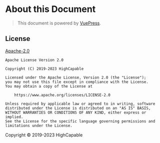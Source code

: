 # About this Document

> This document is powered by [VuePress](https://v2.vuepress.vuejs.org/en).

## License

[Apache-2.0](https://github.com/BetterAndroid/BetterAndroid/blob/main/LICENSE)

```:no-line-numbers
Apache License Version 2.0

Copyright (C) 2019-2023 HighCapable

Licensed under the Apache License, Version 2.0 (the "License");
you may not use this file except in compliance with the License.
You may obtain a copy of the License at

    https://www.apache.org/licenses/LICENSE-2.0

Unless required by applicable law or agreed to in writing, software
distributed under the License is distributed on an "AS IS" BASIS,
WITHOUT WARRANTIES OR CONDITIONS OF ANY KIND, either express or implied.
See the License for the specific language governing permissions and
limitations under the License.
```

Copyright © 2019-2023 HighCapable